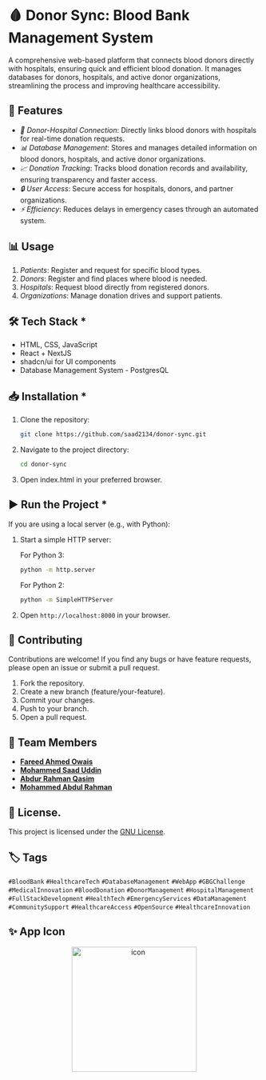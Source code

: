 # 🩸 Donor Sync: Blood Bank Management System 

A comprehensive web-based platform that connects blood donors directly with hospitals, ensuring quick and efficient blood donation. It manages databases for donors, hospitals, and active donor organizations, streamlining the process and improving healthcare accessibility.


## 🚀 Features

- *🔗 Donor-Hospital Connection*: Directly links blood donors with hospitals for real-time donation requests.
- *📊 Database Management*: Stores and manages detailed information on blood donors, hospitals, and active donor organizations.
- *📈 Donation Tracking*: Tracks blood donation records and availability, ensuring transparency and faster access.
- *🔒 User Access*: Secure access for hospitals, donors, and partner organizations.
- *⚡ Efficiency*: Reduces delays in emergency cases through an automated system.

## 📊 Usage

1. *Patients*: Register and request for specific blood types.
2. *Donors*: Register and find places where blood is needed.
3. *Hospitals*: Request blood directly from registered donors.
4. *Organizations*: Manage donation drives and support patients.

## 🛠 Tech Stack *

- HTML, CSS, JavaScript
- React + NextJS
- shadcn/ui for UI components
- Database Management System - PostgresQL


## 📥 Installation *

1. Clone the repository:

   ```bash
   git clone https://github.com/saad2134/donor-sync.git
   ```
   
3. Navigate to the project directory:

   ```bash
   cd donor-sync
   ```
   
4. Open index.html in your preferred browser.

## ▶ Run the Project *

If you are using a local server (e.g., with Python):

1. Start a simple HTTP server:

   For Python 3:
   ```bash
   python -m http.server
   ```
   
   For Python 2:
   ```bash
   python -m SimpleHTTPServer
   ```
   

3. Open `http://localhost:8000` in your browser.

## 🤝 Contributing

Contributions are welcome! If you find any bugs or have feature requests, please open an issue or submit a pull request.

1. Fork the repository.
2. Create a new branch (feature/your-feature).
3. Commit your changes.
4. Push to your branch.
5. Open a pull request.

## 👥 Team Members

- [**Fareed Ahmed Owais**](https://github.com/FareedAhmedOwais)
- [**Mohammed Saad Uddin**](https://github.com/saad2134)
- [**Abdur Rahman Qasim**](https://github.com/Abdur-rahman-01)
- [**Mohammed Abdul Rahman**](https://github.com/Abdul-Rahman26)

## 📄 License.

This project is licensed under the [GNU License](LICENSE).


## 🏷 Tags

`#BloodBank` `#HealthcareTech` `#DatabaseManagement` `#WebApp` `#GBGChallenge` `#MedicalInnovation` `#BloodDonation` `#DonorManagement` `#HospitalManagement` `#FullStackDevelopment` `#HealthTech` `#EmergencyServices` `#DataManagement` `#CommunitySupport` `#HealthcareAccess` `#OpenSource` `#HealthcareInnovation`


## ✨ App Icon

<div style="text-align: center;">
    <img src="https://github.com/user-attachments/assets/01f9e3d6-85a7-4d97-9348-1fc046ea2ff2" alt="icon" width="250" style="pointer-events: none;"/>
</div>
